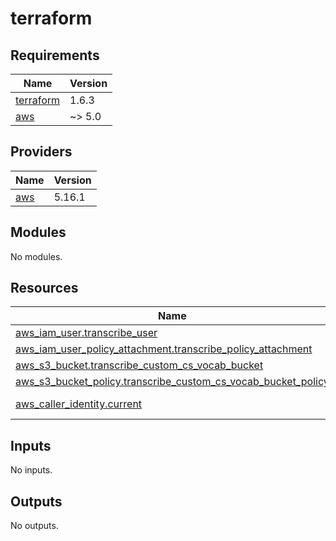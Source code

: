 # terraform

<!-- BEGINNING OF PRE-COMMIT-TERRAFORM DOCS HOOK -->
## Requirements

| Name | Version |
|------|---------|
| <a name="requirement_terraform"></a> [terraform](#requirement\_terraform) | 1.6.3 |
| <a name="requirement_aws"></a> [aws](#requirement\_aws) | ~> 5.0 |

## Providers

| Name | Version |
|------|---------|
| <a name="provider_aws"></a> [aws](#provider\_aws) | 5.16.1 |

## Modules

No modules.

## Resources

| Name | Type |
|------|------|
| [aws_iam_user.transcribe_user](https://registry.terraform.io/providers/hashicorp/aws/latest/docs/resources/iam_user) | resource |
| [aws_iam_user_policy_attachment.transcribe_policy_attachment](https://registry.terraform.io/providers/hashicorp/aws/latest/docs/resources/iam_user_policy_attachment) | resource |
| [aws_s3_bucket.transcribe_custom_cs_vocab_bucket](https://registry.terraform.io/providers/hashicorp/aws/latest/docs/resources/s3_bucket) | resource |
| [aws_s3_bucket_policy.transcribe_custom_cs_vocab_bucket_policy](https://registry.terraform.io/providers/hashicorp/aws/latest/docs/resources/s3_bucket_policy) | resource |
| [aws_caller_identity.current](https://registry.terraform.io/providers/hashicorp/aws/latest/docs/data-sources/caller_identity) | data source |

## Inputs

No inputs.

## Outputs

No outputs.
<!-- END OF PRE-COMMIT-TERRAFORM DOCS HOOK -->
